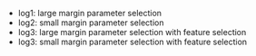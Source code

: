 - log1: large margin parameter selection
- log2: small margin parameter selection
- log3: large margin parameter selection with feature selection
- log3: small margin parameter selection with feature selection